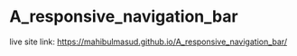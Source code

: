 # A_responsive_navigation_bar
live site link: https://mahibulmasud.github.io/A_responsive_navigation_bar/
